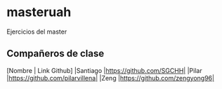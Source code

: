 # masteruah
 Ejercicios del master

 ## Compañeros de clase

 [Nombre | Link Github]
 |Santiago |https://github.com/SGCHH|
 |Pilar |https://github.com/pilarvillena|
 |Zeng |https://github.com/zengyong96|
 

